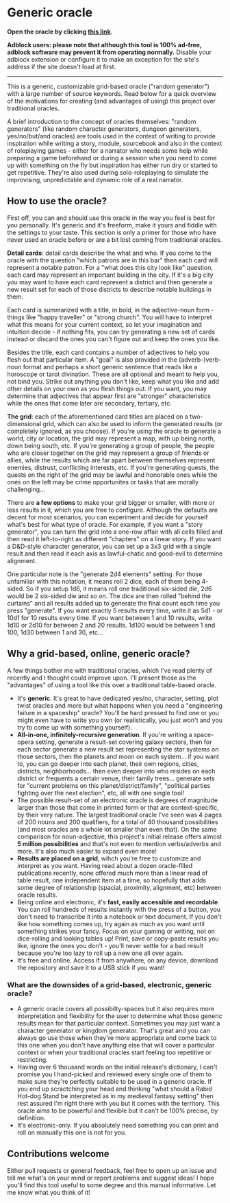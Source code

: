# Generic oracle

**Open the oracle by clicking [this link](https://tukkek.github.io/generic-oracle/).**

**Adblock users: please note that although this tool is 100% ad-free, adblock software may prevent it from operating normally.** Disable your adblock extension or configure it to make an exception for the site's address if the site doesn't load at first.

----

This is a generic, customizable grid-based oracle ("random generator") with a large number of source keywords. Read below for a quick overview of the motivations for creating (and advantages of using) this project over traditional oracles.

A brief introduction to the concept of oracles themselves: "random generators" (like random character generators, dungeon generators, yes/no/but/and oracles) are tools used in the context of writing to provide inspiration while writing a story, module, sourcebook and also in the context of roleplaying games - either for a narrator who needs some help while preparing a game beforehand or during a session when you need to come up with something on the fly but inspiration has either run dry or started to get repetitive. They're also used during solo-roleplaying to simulate the improvising, unpredictable and dynamic role of a real narrator.

## How to use the oracle?

First off, you can and should use this oracle in the way you feel is best for you personally. It's generic and it's freeform, make it yours and fiddle with the settings to your taste. This section is only a primer for those who have never used an oracle before or are a bit lost coming from traditional oracles.

**Detail cards**: detail cards describe the what and who. If you come to the oracle with the question "which patrons are in this bar" then each card will represent a notable patron. For a "what does this city look like" question, each card may represent an important building in the city. If it's a big city you may want to have each card represent a district and then generate a new result set for each of those districts to describe notable buildings in them.

Each card is summarized with a title, in bold, in the adjective-noun form - things like "happy traveller" or "strong church". You will have to interpret what this means for your current context, so let your imagination and intuition decide - if nothing fits, you can try generating a new set of cards instead or discard the ones you can't figure out and keep the ones you like.

Besides the title, each card contains a number of adjectives to help you flesh out that particular item. A "goal" is also provided in the (adverb-)verb-noun format and perhaps a short generic sentence that reads like a horoscope or tarot divination. These are all optional and meant to help you, not bind you. Strike out anything you don't like, keep what you like and add other details on your own as you flesh things out. If you want, you may determine that adjectives that appear first are "stronger" characteristics while the ones that come later are secondary, tertiary, etc.

**The grid**: each of the aforementioned card titles are placed on a two-dimensional grid, which can also be used to inform the generated results (or completely ignored, as you choose). If you're using the oracle to generate a world, city or location, the grid may represent a map, with up being north, down being south, etc. If you're generating a group of people, the people who are closer together on the grid may represent a group of friends or allies, while the results which are far apart between themselves represent enemies, distrust, conflicting interests, etc. If you're generating quests, the quests on the right of the grid may be lawful and honorable ones while the ones on the left may be crime opportunites or tasks that are morally challenging...

There are **a few options** to make your grid bigger or smaller, with more or less results in it, which you are free to configure. Although the defaults are decent for most scenarios, you can experiment and decide for yourself what's best for what type of oracle. For example, if you want a "story generator", you can turn the grid into a one-row affair with all cells filled and then read it left-to-right as different "chapters" on a linear story. If you want a D&D-style character generator, you can set up a 3x3 grid with a single result and then read it each axis as lawful-chatic and good-evil to determine alignment.

One particular note is the "generate 2d4 elements" setting. For those unfamiliar with this notation, it means roll 2 dice, each of them being 4-sided. So if you setup 1d6, it means roll one traditional six-sided die, 2d6 would be 2 six-sided die and so on. The dice are then rolled "behind the curtains" and all results added up to generate the final count each time you press "generate". If you want exactly 5 results every time, write it as 5d1 - or 10d1 for 10 results every time. If you want between 1 and 10 results, write 1d10 or 2d10 for between 2 and 20 results. 1d100 would be between 1 and 100, 1d30 between 1 and 30, etc...

## Why a grid-based, online, generic oracle?

A few things bother me with traditional oracles, which I've read plenty of recently and I thought could improve upon. I'll present those as the "advantages" of using a tool like this over a traditional table-based oracle.

* It's **generic**. It's great to have dedicated yes/no, character, setting, plot twist oracles and more but what happens when you need a "engineering failure in a spaceship" oracle? You'll be hard pressed to find one or you might even have to write you own (or realistically, you just won't and you try to come up with something yourself).
* **All-in-one, infinitely-recursive generation**. If you're writing a space-opera setting, generate a result-set covering galaxy sectors, then for each sector generate a new result set representing the star systems on those sectors, then the planets and moon on each system... if you want to, you can go deeper into each planet, their own regions, cities, districts, neighborhoods... then even deeper into who resides on each district or frequents a certain venue, their family trees... generate sets for "current problems on this planet/district/family", "political parties fighting over the next election", etc, all with one single tool!
* The possible result-set of an electronic oracle is degrees of magnitude larger than those that come in printed form or that are context-specific, by their very nature. The largest traditional oracle I've seen was 4 pages of 200 nouns and 200 qualifiers, for a total of 40 thousand possibilities (and most oracles are a whole lot smaller than even that). On the same comparison for noun-adjective, this project's initial release offers almost **5 million possibilities** and that's not even to mention verbs/adverbs and more. It's also much easier to expand even more!
* **Results are placed on a grid**, wihch you're free to customize and interpret as you want. Having read about a dozen oracle-filled publications recently, none offered much more than a linear read of table result, one independent item at a time, so hopefully that adds some degree of relationship (spacial, proximity, alignment, etc) between oracle results.
* Being online and electronic, it's **fast, easily accessible and recordable**. You can roll hundreds of results instantly with the press of a button, you don't need to transcribe it into a notebook or text document. If you don't like how something comes up, try again as much as you want until something strikes your fancy. Focus on your gaming or writing, not on dice-rolling and looking tables up! Print, save or copy-paste results you like, ignore the ones you don't - you'll never settle for a bad result because you're too lazy to roll up a new one all over again.
* It's free and online. Access if from anywhere, on any device, download the repository and save it to a USB stick if you want!

### What are the downsides of a grid-based, electronic, generic oracle?

* A generic oracle covers all possibilty-spaces but it also requires more interpretation and flexibility for the user to determine what those generic results mean for that particular context. Sometimes you may just want a character generator or kingdom generator. That's great and you can always go use those when they're more appropriate and come back to this one when you don't have anything else that will cover a particular context or when your traditional oracles start feeling too repetitive or restricting.
* Having over 6 thousand words on the initial release's dictionary, I can't promise you I hand-picked and reviewed every single one of them to make sure they're perfectly suitable to be used in a generic oracle. If you end up scractching your head and thinking "what should a Rabid Hot-dog Stand be interpreted as in my medieval fantasy setting" then rest assured I'm right there with you but it comes with the territory. This oracle aims to be powerful and flexible but it can't be 100% precise, by definition.
* It's electronic-only. If you absolutely need something you can print and roll on manually this one is not for you.


## Contributions welcome
Either pull requests or general feedback, feel free to open up an issue and tell me what's on your mind or report problems and suggest ideas! I hope you'll find this tool useful to some degree and this manual informative. Let me know what you think of it!
